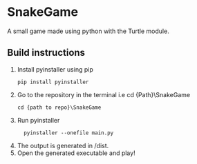 # SnakeGame
A small game made using python with the Turtle module.

## Build instructions
1. Install pyinstaller using pip
    ```
    pip install pyinstaller
    ```
2. Go to the repository in the terminal i.e cd {Path}\SnakeGame
    ```
    cd {path to repo}\SnakeGame
    ```
3. Run pyinstaller 
    ```
      pyinstaller --onefile main.py
    ```
4. The output is generated in /dist.
5. Open the generated executable and play!
